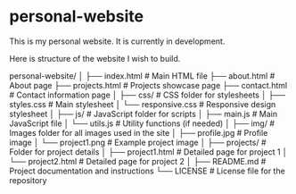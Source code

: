 # personal-website
This is my personal website. It is currently in development. 

Here is structure of the website I wish to build. 

personal-website/
│
├── index.html # Main HTML file
├── about.html # About page
├── projects.html # Projects showcase page
├── contact.html # Contact information page
│
├── css/ # CSS folder for stylesheets
│ ├── styles.css # Main stylesheet
│ └── responsive.css # Responsive design stylesheet
│
├── js/ # JavaScript folder for scripts
│ ├── main.js # Main JavaScript file
│ └── utils.js # Utility functions (if needed)
│
├── img/ # Images folder for all images used in the site
│ ├── profile.jpg # Profile image
│ └── project1.png # Example project image
│
├── projects/ # Folder for project details
│ ├── project1.html # Detailed page for project 1
│ └── project2.html # Detailed page for project 2
│
├── README.md # Project documentation and instructions
└── LICENSE # License file for the repository